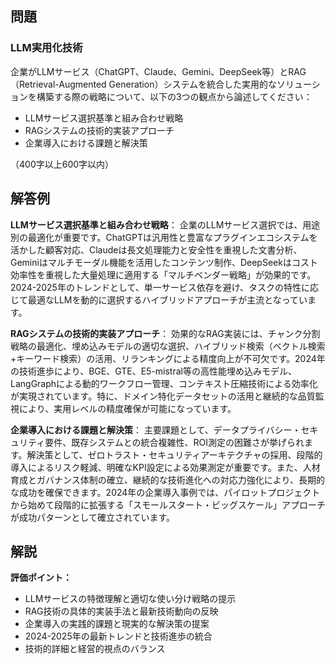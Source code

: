## 問題
### LLM実用化技術
企業がLLMサービス（ChatGPT、Claude、Gemini、DeepSeek等）とRAG（Retrieval-Augmented Generation）システムを統合した実用的なソリューションを構築する際の戦略について、以下の3つの観点から論述してください：

- LLMサービス選択基準と組み合わせ戦略
- RAGシステムの技術的実装アプローチ
- 企業導入における課題と解決策

（400字以上600字以内）

## 解答例

**LLMサービス選択基準と組み合わせ戦略**：
企業のLLMサービス選択では、用途別の最適化が重要です。ChatGPTは汎用性と豊富なプラグインエコシステムを活かした顧客対応、Claudeは長文処理能力と安全性を重視した文書分析、Geminiはマルチモーダル機能を活用したコンテンツ制作、DeepSeekはコスト効率性を重視した大量処理に適用する「マルチベンダー戦略」が効果的です。2024-2025年のトレンドとして、単一サービス依存を避け、タスクの特性に応じて最適なLLMを動的に選択するハイブリッドアプローチが主流となっています。

**RAGシステムの技術的実装アプローチ**：
効果的なRAG実装には、チャンク分割戦略の最適化、埋め込みモデルの適切な選択、ハイブリッド検索（ベクトル検索+キーワード検索）の活用、リランキングによる精度向上が不可欠です。2024年の技術進歩により、BGE、GTE、E5-mistral等の高性能埋め込みモデル、LangGraphによる動的ワークフロー管理、コンテキスト圧縮技術による効率化が実現されています。特に、ドメイン特化データセットの活用と継続的な品質監視により、実用レベルの精度確保が可能になっています。

**企業導入における課題と解決策**：
主要課題として、データプライバシー・セキュリティ要件、既存システムとの統合複雑性、ROI測定の困難さが挙げられます。解決策として、ゼロトラスト・セキュリティアーキテクチャの採用、段階的導入によるリスク軽減、明確なKPI設定による効果測定が重要です。また、人材育成とガバナンス体制の確立、継続的な技術進化への対応力強化により、長期的な成功を確保できます。2024年の企業導入事例では、パイロットプロジェクトから始めて段階的に拡張する「スモールスタート・ビッグスケール」アプローチが成功パターンとして確立されています。

## 解説

**評価ポイント：**

- LLMサービスの特徴理解と適切な使い分け戦略の提示
- RAG技術の具体的実装手法と最新技術動向の反映
- 企業導入の実践的課題と現実的な解決策の提案
- 2024-2025年の最新トレンドと技術進歩の統合
- 技術的詳細と経営的視点のバランス 